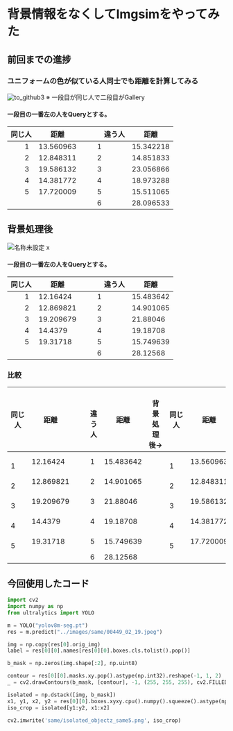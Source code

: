 # 背景情報をなくしてImgsimをやってみた

## 前回までの進捗
### ユニフォームの色が似ている人同士でも距離を計算してみる
![to_github3](https://github.com/e204208iy/TIL/assets/72591871/be28070a-1247-4f98-81ac-2a4429553a1d)
※ 一段目が同じ人で二段目がGallery

#### 一段目の一番左の人をQueryとする。
| 同じ人 | 距離 |　|　違う人 | 距離 |
| -- | -- | -- | -- | -- |
| 　　1 | 13.560963 | | 1 | 15.342218 |
| 　　2 | 12.848311 | | 2 | 14.851833 |
| 　　3 | 19.586132 | | 3 | 23.056866 |
| 　　4 | 14.381772 | | 4 | 18.973288 |
| 　　5 | 17.720009 | | 5 | 15.511065 |
| 　　 |  | | 6 | 28.096533 |

## 背景処理後
![名称未設定 x](https://github.com/e204208iy/TIL/assets/72591871/7015e8a5-3805-424d-b893-572f7f480ea6)

#### 一段目の一番左の人をQueryとする。
| 同じ人 | 距離 |　|　違う人 | 距離 |
| -- | -- | -- | -- | -- |
| 　　1 | 12.16424 | | 1 | 15.483642 |
| 　　2 | 12.869821 | | 2 | 14.901065 |
| 　　3 | 19.209679 | | 3 | 21.88046 |
| 　　4 | 14.4379 | | 4 | 19.18708 |
| 　　5 | 19.31718 | | 5 | 15.749639 |
| 　　 |  | | 6 | 28.12568 |

### 比較
| 同じ人 | 距離 |　|　違う人 | 距離 |　背景処理後→　| 同じ人 | 距離 |　|　違う人 | 距離 |
| -- | -- | -- | -- | -- | -- | -- | -- | -- | -- | -- |
| 　　1 | 12.16424 | | 1 | 15.483642 | | 　　1 | 13.560963 | | 1 | 15.342218 |
| 　　2 | 12.869821 | | 2 | 14.901065 | | 　　2 | 12.848311 | | 2 | 14.851833 |
| 　　3 | 19.209679 | | 3 | 21.88046 | | 　　3 | 19.586132 | | 3 | 23.056866 |
| 　　4 | 14.4379 | | 4 | 19.18708 | | 　　4 | 14.381772 | | 4 | 18.973288 |
| 　　5 | 19.31718 | | 5 | 15.749639 | | 　　5 | 17.720009 | | 5 | 15.511065 |
| 　　 |  | | 6 | 28.12568 | | 　　 |  | | 6 | 28.096533 |


## 今回使用したコード
```python
import cv2
import numpy as np
from ultralytics import YOLO

m = YOLO("yolov8m-seg.pt")  
res = m.predict("../images/same/00449_02_19.jpeg")

img = np.copy(res[0].orig_img)
label = res[0][0].names[res[0][0].boxes.cls.tolist().pop()]

b_mask = np.zeros(img.shape[:2], np.uint8)

contour = res[0][0].masks.xy.pop().astype(np.int32).reshape(-1, 1, 2)
_ = cv2.drawContours(b_mask, [contour], -1, (255, 255, 255), cv2.FILLED)

isolated = np.dstack([img, b_mask])
x1, y1, x2, y2 = res[0][0].boxes.xyxy.cpu().numpy().squeeze().astype(np.int32)
iso_crop = isolated[y1:y2, x1:x2]

cv2.imwrite('same/isolated_objectz_same5.png', iso_crop)
```
